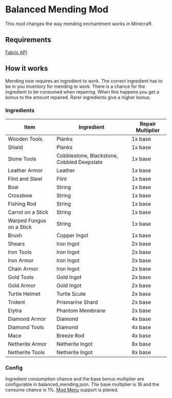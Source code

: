 # Balanced Mending Mod
This mod changes the way mending enchantment works in Minecraft.
## Requirements
[Fabric API](https://modrinth.com/mod/fabric-api)
## How it works
Mending now requires an ingredient to work. The correct ingredient has to be in you inventory for mending to work.
There is a chance for the ingredient to be consumed when repairing.
When this happens you get a bonus to the amount repaired.
Rarer ingredients give a higher bonus.
### Ingredients

| Item                     | Ingredient                                 | Repair Multiplier |
|--------------------------|--------------------------------------------|-------------------|
| Wooden Tools             | Planks                                     | 1x base           |
| Shield                   | Planks                                     | 1x base           |
| Stone Tools              | Cobblestone, Blackstone, Cobbled Deepslate | 1x base           |
| Leather Armor            | Leather                                    | 1x base           |
| Flint and Steel          | Flint                                      | 1x base           |
| Bow                      | String                                     | 1x base           |
| Crossbow                 | String                                     | 1x base           |
| Fishing Rod              | String                                     | 1x base           |
| Carrot on a Stick        | String                                     | 1x base           |
| Warped Fungus on a Stick | String                                     | 1x base           |
| Brush                    | Copper Ingot                               | 1x base           |
| Shears                   | Iron Ingot                                 | 2x base           |
| Iron Tools               | Iron Ingot                                 | 2x base           |
| Iron Armor               | Iron Ingot                                 | 2x base           |
| Chain Armor              | Iron Ingot                                 | 2x base           |
| Gold Tools               | Gold Ingot                                 | 2x base           |
| Gold Armor               | Gold Ingot                                 | 2x base           |
| Turtle Helmet            | Turtle Scute                               | 2x base           |
| Trident                  | Prismarine Shard                           | 2x base           |
| Elytra                   | Phantom Membrane                           | 2x base           |
| Diamond Armor            | Diamond                                    | 4x base           |
| Diamond Tools            | Diamond                                    | 4x base           |
| Mace                     | Breeze Rod                                 | 4x base           |
| Netherite Armor          | Netherite Ingot                            | 8x base           |
| Netherite Tools          | Netherite Ingot                            | 8x base           |

### Config
Ingredient consumption chance and the base bonus multiplier are configurable in balanced_mending.json. 
The base multiplier is 16 and the consume chance is 1%. [Mod Menu](https://modrinth.com/mod/modmenu) support is planed.
